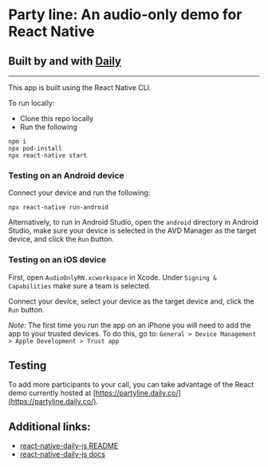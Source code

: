 # Party line: An audio-only demo for React Native

## Built by and with [Daily](https://docs.daily.co/reference#using-the-react-native-daily-js-library)

---

This app is built using the React Native CLI.

To run locally:

- Clone this repo locally
- Run the following

```
npm i
npx pod-install
npx react-native start
```

### Testing on an Android device

Connect your device and run the following:

```
npx react-native run-android
```

Alternatively, to run in Android Studio, open the `android` directory in Android Studio, make sure your device is selected in the AVD Manager as the target device, and click the `Run` button.

### Testing on an iOS device

First, open `AudioOnlyRN.xcworkspace` in Xcode. Under `Signing & Capabilities` make sure a team is selected.

Connect your device, select your device as the target device and, click the `Run` button.

_Note:_ The first time you run the app on an iPhone you will need to add the app to your trusted devices. To do this, go to:
`General > Device Management > Apple Development > Trust app`

## Testing

To add more participants to your call, you can take advantage of the React demo currently hosted at [https://partyline.daily.co/](https://partyline.daily.co/).

## Additional links:

- [react-native-daily-js README](https://www.npmjs.com/package/@daily-co/react-native-daily-js)
- [react-native-daily-js docs](https://docs.daily.co/reference#using-the-react-native-daily-js-library)
